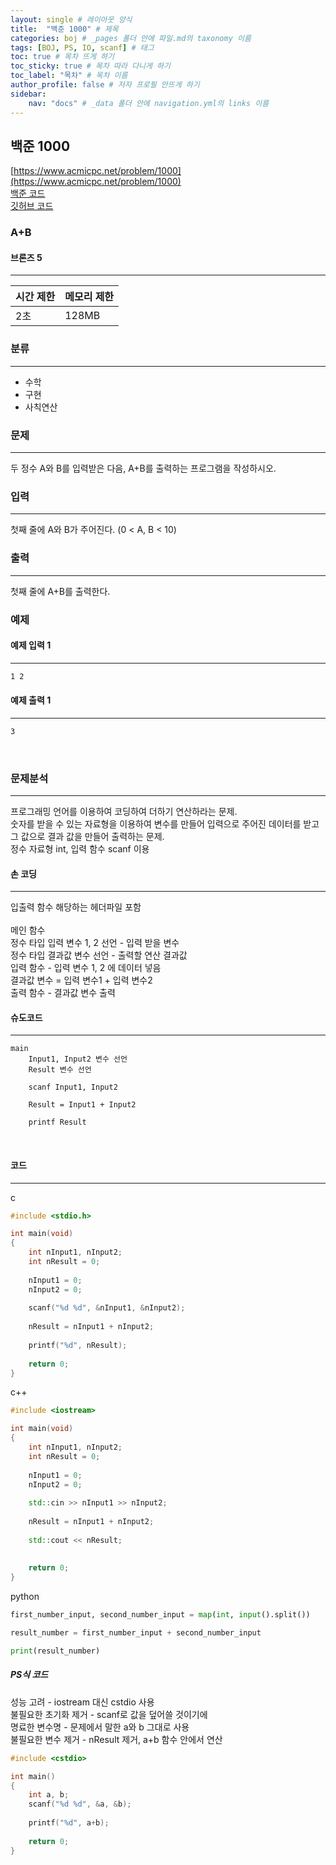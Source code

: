 ```yaml
---
layout: single # 레이아웃 양식
title:  "백준 1000" # 제목
categories: boj # _pages 폴더 안에 파일.md의 taxonomy 이름
tags: [BOJ, PS, IO, scanf] # 태그
toc: true # 목차 뜨게 하기
toc_sticky: true # 목차 따라 다니게 하기
toc_label: "목차" # 목차 이름
author_profile: false # 저자 프로필 안뜨게 하기
sidebar:
    nav: "docs" # _data 폴더 안에 navigation.yml의 links 이름
---
```


## 백준 1000

[https://www.acmicpc.net/problem/1000](https://www.acmicpc.net/problem/1000)  
[백준 코드](https://www.acmicpc.net/source/92733332)  
[깃허브 코드](https://github.com/programbaam/boj/blob/main/boj1000/boj1000.cpp)

### A+B
#### 브론즈 5
---

| 시간 제한 | 메모리 제한 |
| ----- | ------ |
| 2초    | 128MB  |

### 분류
---
- 수학
- 구현
- 사칙연산
### 문제
---
두 정수 A와 B를 입력받은 다음, A+B를 출력하는 프로그램을 작성하시오.
### 입력
---
첫째 줄에 A와 B가 주어진다. (0 < A, B < 10)
### 출력
---
첫째 줄에 A+B를 출력한다.
### 예제
#### 예제 입력 1
---
```cmd
1 2
```
#### 예제 출력 1
---
```cmd
3
```
​

### 문제분석
---
프로그래밍 언어를 이용하여 코딩하여 더하기 연산하라는 문제.  
숫자를 받을 수 있는 자료형을 이용하여 변수를 만들어 입력으로 주어진 데이터를 받고 그 값으로 결과 값을 만들어 출력하는 문제.  
정수 자료형 int, 입력 함수 scanf 이용
#### 손 코딩
---
입출력 함수 해당하는 헤더파일 포함  
<br>
메인 함수  
정수 타입 입력 변수 1, 2 선언 - 입력 받을 변수  
정수 타입 결과값 변수 선언 - 출력할 연산 결과값  
입력 함수 - 입력 변수 1, 2 에 데이터 넣음  
결과값 변수 = 입력 변수1 + 입력 변수2  
출력 함수 - 결과값 변수 출력  
#### 슈도코드
---
```pseudocode
main
	Input1, Input2 변수 선언
	Result 변수 선언
	
	scanf Input1, Input2
	
	Result = Input1 + Input2
	
	printf Result
```
​

#### 코드
---
c
```c
#include <stdio.h>

int main(void)
{
	int nInput1, nInput2;
	int nResult = 0;
	
	nInput1 = 0;
	nInput2 = 0;
	
	scanf("%d %d", &nInput1, &nInput2);
	
	nResult = nInput1 + nInput2;
	
	printf("%d", nResult);
	
	return 0;
}
```

c++
```c++
#include <iostream>

int main(void)
{
	int nInput1, nInput2;
	int nResult = 0;
	
	nInput1 = 0;
	nInput2 = 0;
	
	std::cin >> nInput1 >> nInput2;
	
	nResult = nInput1 + nInput2;
	
	std::cout << nResult;
	
	
	return 0;
}
```

python
```python
first_number_input, second_number_input = map(int, input().split())

result_number = first_number_input + second_number_input

print(result_number)
```


##### PS식 코드
성능 고려 - iostream 대신 cstdio 사용  
불필요한 초기화 제거 - scanf로 값을 덮어쓸 것이기에  
명료한 변수명 - 문제에서 말한 a와 b 그대로 사용  
불필요한 변수 제거 - nResult 제거, a+b 함수 안에서 연산  
```cpp
#include <cstdio>

int main()
{
	int a, b;
	scanf("%d %d", &a, &b);
	
	printf("%d", a+b);
	
	return 0;
}
```
